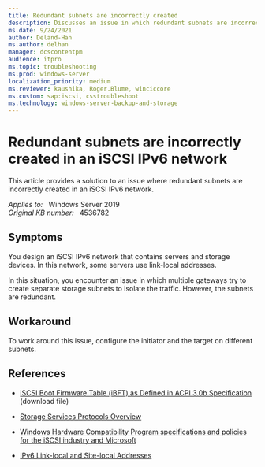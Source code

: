 ```yaml
---
title: Redundant subnets are incorrectly created
description: Discusses an issue in which redundant subnets are incorrectly created in an iSCSI IPv6 network.
ms.date: 9/24/2021
author: Deland-Han
ms.author: delhan
manager: dcscontentpm
audience: itpro
ms.topic: troubleshooting
ms.prod: windows-server
localization_priority: medium
ms.reviewer: kaushika, Roger.Blume, winciccore
ms.custom: sap:iscsi, csstroubleshoot
ms.technology: windows-server-backup-and-storage
---
```

# Redundant subnets are incorrectly created in an iSCSI IPv6 network

This article provides a solution to an issue where redundant subnets are incorrectly created in an iSCSI IPv6 network.

_Applies to:_ &nbsp; Windows Server 2019  
_Original KB number:_ &nbsp; 4536782

## Symptoms

You design an iSCSI IPv6 network that contains servers and storage devices. In this network, some servers use link-local addresses.

In this situation, you encounter an issue in which multiple gateways try to create separate storage subnets to isolate the traffic. However, the subnets are redundant.

## Workaround

To work around this issue, configure the initiator and the target on different subnets.

## References

- [iSCSI Boot Firmware Table (iBFT) as Defined in ACPI 3.0b Specification](https://download.microsoft.com/download/7/E/7/7E7662CF-CBEA-470B-A97E-CE7CE0D98DC2/iBFT.docx)  (download file)

- [Storage Services Protocols Overview](/openspecs/windows_protocols/ms-storod/313252b5-9146-40cc-9eb2-8372e108597f)

- [Windows Hardware Compatibility Program specifications and policies for the iSCSI industry and Microsoft](/windows-hardware/design/compatibility/whcp-specifications-policies)

- [IPv6 Link-local and Site-local Addresses](/windows/win32/winsock/link-local-and-site-local-addresses-2)

